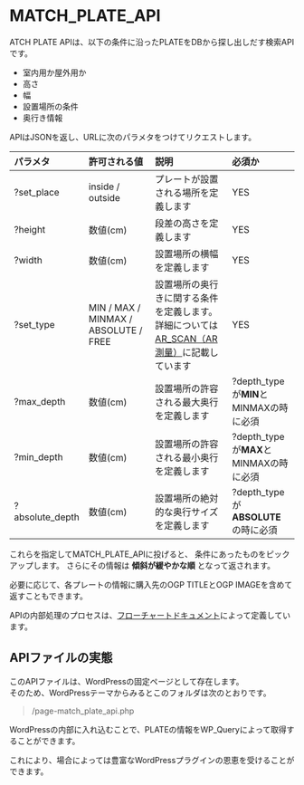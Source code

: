 # MATCH_PLATE_API
ATCH PLATE APIは、以下の条件に沿ったPLATEをDBから探し出しだす検索APIです。

- 室内用か屋外用か
- 高さ
- 幅
- 設置場所の条件
- 奥行き情報

APIはJSONを返し、URLに次のパラメタをつけてリクエストします。

|パラメタ|許可される値|説明|必須か|
|:-|:-|:-|:-|
|?set_place|inside / outside|プレートが設置される場所を定義します|YES
|?height|数値(cm)|段差の高さを定義します|YES
|?width|数値(cm)|設置場所の横幅を定義します|YES
|?set_type|MIN / MAX / MINMAX / ABSOLUTE / FREE|設置場所の奥行きに関する条件を定義します。詳細については[AR_SCAN（AR測量）](/Docs/AR_SCAN/ar_scan.md)に記載しています|YES
|?max_depth|数値(cm)|設置場所の許容される最大奥行を定義します|?depth_typeが**MIN**とMINMAXの時に必須|
|?min_depth|数値(cm)|設置場所の許容される最小奥行を定義します|?depth_typeが**MAX**とMINMAXの時に必須|
|?absolute_depth|数値(cm)|設置場所の絶対的な奥行サイズを定義します|?depth_typeが**ABSOLUTE**の時に必須|


これらを指定してMATCH_PLATE_APIに投げると、 条件にあったものをピックアップします。
さらにその情報は **傾斜が緩やかな順** となって返されます。

必要に応じて、各プレートの情報に購入先のOGP TITLEとOGP IMAGEを含めて返すこともできます。

APIの内部処理のプロセスは、[フローチャートドキュメント](https://drive.google.com/file/d/1W09Ghfw_q0mOiHjbBG68rleekI0MqNu4/view?usp=sharing)によって定義しています。

## APIファイルの実態
このAPIファイルは、WordPressの固定ページとして存在します。<br>
そのため、WordPressテーマからみるとこのフォルダは次のとおりです。
>/page-match_plate_api.php

WordPressの内部に入れ込むことで、PLATEの情報をWP_Queryによって取得することができます。

これにより、場合によっては豊富なWordPressプラグインの恩恵を受けることができます。